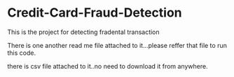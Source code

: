 # Credit-Card-Fraud-Detection
This is the project for detecting fradental transaction

There is one another read me file attached to it...please reffer that file to run this code.

there is csv file attached to it..no need to download it from anywhere.

